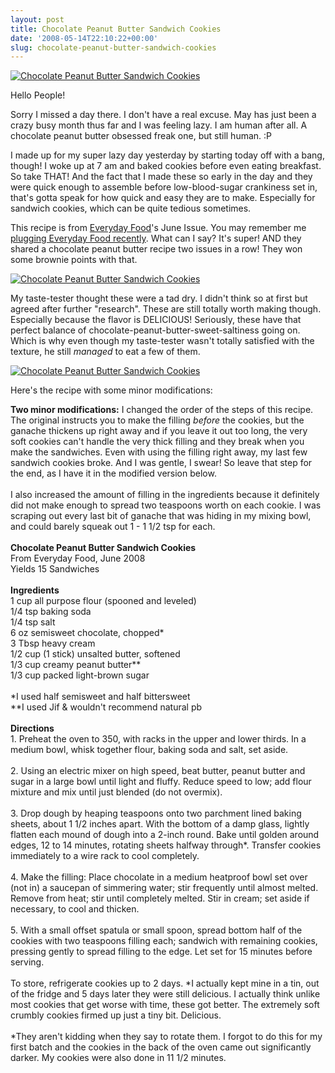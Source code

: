 ```yaml
---
layout: post
title: Chocolate Peanut Butter Sandwich Cookies
date: '2008-05-14T22:10:22+00:00'
slug: chocolate-peanut-butter-sandwich-cookies
---
```

<a href="http://flickr.com/photos/kstar810/2493079145/in/photostream/"><img src="http://farm3.static.flickr.com/2036/2493079145_57abc4165c.jpg?v=0" alt="Chocolate Peanut Butter Sandwich Cookies" /></a>

Hello People!

Sorry I missed a day there. I don't have a real excuse. May has just been a crazy busy month thus far and I was feeling lazy. I am human after all. A chocolate peanut butter obsessed freak one, but still human. :P

I made up for my super lazy day yesterday by starting today off with a bang, though! I woke up at 7 am and baked cookies before even eating breakfast. So take THAT! And the fact that I made these so early in the day and they were quick enough to assemble before low-blood-sugar crankiness set in, that's gotta speak for how quick and easy they are to make. Especially for sandwich cookies, which can be quite tedious sometimes.

This recipe is from <a href="http://www.pbs.org/everydayfood/">Everyday Food</a>'s June Issue. You may remember me <a href="http://www.cpbgallery.com/2008/04/30/everyday-foods-chocolate-peanut-butter-pie/">plugging Everyday Food recently</a>. What can I say? It's super! AND they shared a chocolate peanut butter recipe two issues in a row! They won some brownie points with that. 

<a href="http://flickr.com/photos/kstar810/2493898218/in/photostream/"><img src="http://farm3.static.flickr.com/2002/2493898218_a32caa4cf8.jpg?v=0" alt="Chocolate Peanut Butter Sandwich Cookies" /></a>

My taste-tester thought these were a tad dry. I didn't think so at first but agreed after further "research". These are still totally worth making though. Especially because the flavor is DELICIOUS! Seriously, these have that perfect balance of chocolate-peanut-butter-sweet-saltiness going on. Which is why even though my taste-tester wasn't totally satisfied with the texture, he still <em>managed</em> to eat a few of them. 

<a href="http://flickr.com/photos/kstar810/2493077717/in/photostream/"><img src="http://farm4.static.flickr.com/3173/2493077717_f7381d736b.jpg?v=0" alt="Chocolate Peanut Butter Sandwich Cookies" /></a>

Here's the recipe with some minor modifications:

<div class="recipe">
<strong>Two minor modifications:</strong> I changed the order of the steps of this recipe. The original instructs you to make the filling <em>before</em> the cookies, but the ganache thickens up right away and if you leave it out too long, the very soft cookies can't handle the very thick filling and they break when you make the sandwiches. Even with using the filling right away, my last few sandwich cookies broke. And I was gentle, I swear! So leave that step for the end, as I have it in the modified version below.<br>
<br>
I also increased the amount of filling in the ingredients because it definitely did not make enough to spread two teaspoons worth on each cookie. I was scraping out every last bit of ganache that was hiding in my mixing bowl, and could barely squeak out 1 - 1 1/2 tsp for each. <br>
<br>
<strong>Chocolate Peanut Butter Sandwich Cookies</strong><br>
From Everyday Food, June 2008<br>
Yields 15 Sandwiches<br>
<br>
<strong>Ingredients</strong><br>
1 cup all purpose flour (spooned and leveled)<br>
1/4 tsp baking soda<br>
1/4 tsp salt<br>
6 oz semisweet chocolate, chopped*<br>
3 Tbsp heavy cream<br>
1/2 cup (1 stick) unsalted butter, softened<br>
1/3 cup creamy peanut butter**<br>
1/3 cup packed light-brown sugar<br>
<br>
*I used half semisweet and half bittersweet<br>
**I used Jif & wouldn't recommend natural pb<br>
<br>
<strong>Directions</strong><br>
1. Preheat the oven to 350, with racks in the upper and lower thirds. In a medium bowl, whisk together flour, baking soda and salt, set aside.<br>
<br>
2. Using an electric mixer on high speed, beat butter, peanut butter and sugar in a large bowl until light and fluffy. Reduce speed to low; add flour mixture and mix until just blended (do not overmix). <br>
<br>
3. Drop dough by heaping teaspoons onto two parchment lined baking sheets, about 1 1/2 inches apart. With the bottom of a damp glass, lightly flatten each mound of dough into a 2-inch round. Bake until golden around edges, 12 to 14 minutes, rotating sheets halfway through*. Transfer cookies immediately to a wire rack to cool completely.<br>
<br>
4. Make the filling: Place chocolate in a medium heatproof bowl set over (not in) a saucepan of simmering water; stir frequently until almost melted. Remove from heat; stir until completely melted. Stir in cream; set aside if necessary, to cool and thicken.<br>
<br>
5. With a small offset spatula or small spoon, spread bottom half of the cookies with two teaspoons filling each; sandwich with remaining cookies, pressing gently to spread filling to the edge. Let set for 15 minutes before serving. <br>
<br>
To store, refrigerate cookies up to 2 days. *I actually kept mine in a tin, out of the fridge and 5 days later they were still delicious. I actually think unlike most cookies that get worse with time, these got better. The extremely soft crumbly cookies firmed up just a tiny bit. Delicious.<br>
<br>
*They aren't kidding when they say to rotate them. I forgot to do this for my first batch and the cookies in the back of the oven came out significantly darker. My cookies were also done in 11 1/2 minutes.
</div>
